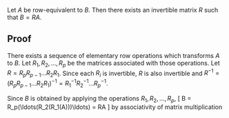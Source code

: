 Let $A$ be row-equivalent to $B$.
Then there exists an invertible matrix $R$ such that $B = RA$.

## Proof

There exists a sequence of elementary row operations which transforms $A$ to $B$.
Let $R_1, R_2, \ldots, R_p$ be the matrices associated with those operations.
Let $R = R_pR_{p-1}\ldots R_2R_1$.
Since each $R_i$ is invertible, $R$ is also invertible and
$R^{-1} = (R_pR_{p-1}\ldots R_2R_1)^{-1} = R_1^{-1}R_2^{-1}\ldots R_p^{-1}$.

Since $B$ is obtained by applying the operations $R_1, R_2, \ldots, R_p$,
\[ B = R_p(\ldots(R_2(R_1(A)))\ldots) = RA \]
by associativity of matrix multiplication
